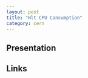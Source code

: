 ```yaml
---
layout: post
title: "Hlt CPU Consumption"
category: cern
---
```


## Presentation
<script src="http://speakerdeck.com/embed/4f2fd9860f6f27001f0139b6.js"></script>

## Links

